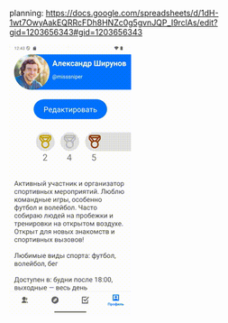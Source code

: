 planning: https://docs.google.com/spreadsheets/d/1dH-1wt7OwyAakEQRRcFDh8HNZc0g5gvnJQP_I9rclAs/edit?gid=1203656343#gid=1203656343

![til](https://github.com/BigGCCLife/SportCollabClient/blob/main/экран%20приложения(4).gif)
